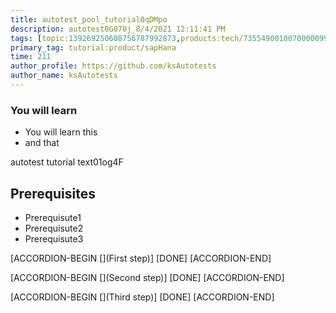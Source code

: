 ```yaml
---
title: autotest_pool_tutorial0qDMpo
description: autotest0G070j_8/4/2021 12:11:41 PM
tags: [topic:139269250608756787992873,products:tech/73554900100700000996,tutorial:experience/advanced]
primary_tag: tutorial:product/sapHana
time: 211
author_profile: https://github.com/ksAutotests
author_name: ksAutotests
---
```

### You will learn
- You will learn this
- and that

autotest tutorial text01og4F

## Prerequisites
- Prerequisute1
- Prerequisute2
- Prerequisute3

[ACCORDION-BEGIN [](First step)]
[DONE]
[ACCORDION-END]

[ACCORDION-BEGIN [](Second step)]
[DONE]
[ACCORDION-END]

[ACCORDION-BEGIN [](Third step)]
[DONE]
[ACCORDION-END]

